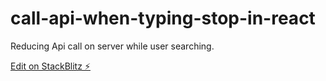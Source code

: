 # call-api-when-typing-stop-in-react

Reducing Api call on server while user searching.

[Edit on StackBlitz ⚡️](https://stackblitz.com/edit/call-api-when-typing-stop-in-react)